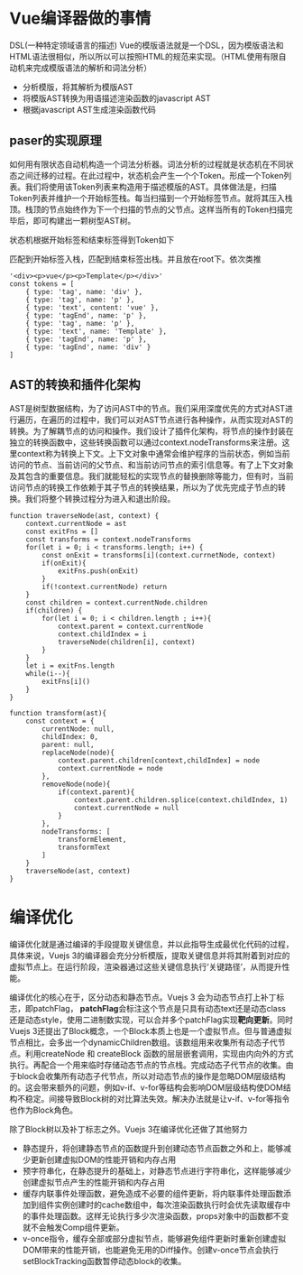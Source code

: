 # Vue编译器做的事情
DSL(一种特定领域语言的描述) Vue的模版语法就是一个DSL，因为模版语法和HTML语法很相似，所以所以可以按照HTML的规范来实现。（HTML使用有限自动机来完成模版语法的解析和词法分析）
* 分析模版，将其解析为模版AST
* 将模版AST转换为用语描述渲染函数的javascript AST
* 根据javascript AST生成渲染函数代码

## paser的实现原理
如何用有限状态自动机构造一个词法分析器。词法分析的过程就是状态机在不同状态之间迁移的过程。在此过程中，状态机会产生一个个Token。形成一个Token列表。我们将使用该Token列表来构造用于描述模版的AST。具体做法是，扫描Token列表并维护一个开始标签栈。每当扫描到一个开始标签节点。就将其压入栈顶。栈顶的节点始终作为下一个扫描的节点的父节点。这样当所有的Token扫描完毕后，即可构建出一颗树型AST树。

状态机根据开始标签和结束标签得到Token如下

匹配到开始标签入栈，匹配到结束标签出栈。并且放在root下。依次类推

```
'<div><p>vue</p><p>Template</p></div>'
const tokens = [
    { type: 'tag', name: 'div' },
    { type: 'tag', name: 'p' },
    { type: 'text', content: 'vue' },
    { type: 'tagEnd', name: 'p' },
    { type: 'tag', name: 'p' },
    { type: 'text', name: 'Template' },
    { type: 'tagEnd', name: 'p' },
    { type: 'tagEnd', name: 'div' }
]
```

## AST的转换和插件化架构
AST是树型数据结构，为了访问AST中的节点。我们采用深度优先的方式对AST进行遍历，在遍历的过程中，我们可以对AST节点进行各种操作，从而实现对AST的转换。为了解耦节点的访问和操作。我们设计了插件化架构，将节点的操作封装在独立的转换函数中，这些转换函数可以通过context.nodeTransforms来注册。这里context称为转换上下文。上下文对象中通常会维护程序的当前状态，例如当前访问的节点、当前访问的父节点、和当前访问节点的索引信息等。有了上下文对象及其包含的重要信息。我们就能轻松的实现节点的替换删除等能力，但有时，当前访问节点的转换工作依赖于其子节点的转换结果，所以为了优先完成子节点的转换。我们将整个转换过程分为进入和退出阶段。

```
function traverseNode(ast, context) {
    context.currentNode = ast
    const exitFns = []
    const transforms = context.nodeTransforms
    for(let i = 0; i < transforms.length; i++) {
        const onExit = transforms[i](context.currnetNode, context)
        if(onExit){
            exitFns.push(onExit)
        }
        if(!context.currentNode) return
    }
    const children = context.currentNode.children
    if(children) {
        for(let i = 0; i < children.length ; i++){
            context.parent = context.currentNode
            context.childIndex = i
            traverseNode(children[i], context)
        }
    }
    let i = exitFns.length
    while(i--){
        exitFns[i]()
    }
}
```

```
function transform(ast){
    const context = {
        currentNode: null,
        childIndex: 0,
        parent: null,
        replaceNode(node){
            context.parent.children[context,childIndex] = node
            context.currentNode = node
        },
        removeNode(node){
            if(context.parent){
                context.parent.children.splice(context.childIndex, 1)
                context.currentNode = null
            }
        },
        nodeTransforms: [
            transformElement,
            transformText
        ]
    }
    traverseNode(ast, context)
}
```

# 编译优化

编译优化就是通过编译的手段提取关键信息，并以此指导生成最优化代码的过程，具体来说，Vuejs 3的编译器会充分分析模版，提取关键信息并将其附着到对应的虚拟节点上。在运行阶段，渲染器通过这些关键信息执行‘关键路径’，从而提升性能。

编译优化的核心在于，区分动态和静态节点。Vuejs 3 会为动态节点打上补丁标志，即patchFlag， **patchFlag**会标注这个节点是只具有动态text还是动态class还是动态style，使用二进制数实现，可以合并多个patchFlag实现**靶向更新**。同时Vuejs 3还提出了Block概念，一个Block本质上也是一个虚拟节点。但与普通虚拟节点相比，会多出一个dynamicChildren数组。该数组用来收集所有动态子代节点。利用createNode 和 createBlock 函数的层层嵌套调用，实现由内向外的方式执行。再配合一个用来临时存储动态节点的节点栈。完成动态子代节点的收集。由于block会收集所有动态子代节点，所以对动态节点的操作是忽略DOM层级结构的。这会带来额外的问题，例如v-if、v-for等结构会影响DOM层级结构使DOM结构不稳定。间接导致Block树的对比算法失效。解决办法就是让v-if、v-for等指令也作为Block角色。

除了Block树以及补丁标志之外。Vuejs 3在编译优化还做了其他努力

* 静态提升，将创建静态节点的函数提升到创建动态节点函数之外和上，能够减少更新创建虚拟DOM的性能开销和内存占用
* 预字符串化，在静态提升的基础上，对静态节点进行字符串化，这样能够减少创建虚拟节点产生的性能开销和内存占用
* 缓存内联事件处理函数，避免造成不必要的组件更新，将内联事件处理函数添加到组件实例创建时的cache数组中，每次渲染函数执行时会优先读取缓存中的事件处理函数。这样无论执行多少次渲染函数，props对象中的函数都不变就不会触发Comp组件更新。
* v-once指令，缓存全部或部分虚拟节点，能够避免组件更新时重新创建虚拟DOM带来的性能开销，也能避免无用的Diff操作。创建v-once节点会执行setBlockTracking函数暂停动态block的收集。